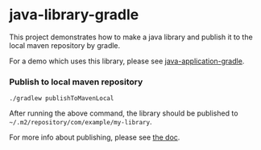 # java-library-gradle

This project demonstrates how to make a java library and publish it to the local
maven repository by gradle.

For a demo which uses this library, please see
[java-application-gradle](../java-application-gradle/README.md).

### Publish to local maven repository

```
./gradlew publishToMavenLocal
```

After running the above command, the library should be published to
`~/.m2/repository/com/example/my-library`.

For more info about publishing, please see [the doc](https://docs.gradle.org/current/userguide/publishing_maven.html).
